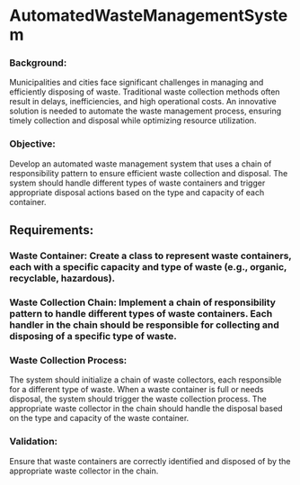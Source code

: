 # AutomatedWasteManagementSystem


### Background:
Municipalities and cities face significant challenges in managing and efficiently disposing of waste. Traditional waste collection methods often result in delays, inefficiencies, and high operational costs. An innovative solution is needed to automate the waste management process, ensuring timely collection and disposal while optimizing resource utilization.
### Objective: 
Develop an automated waste management system that uses a chain of responsibility pattern to ensure efficient waste collection and disposal. The system should handle different types of waste containers and trigger appropriate disposal actions based on the type and capacity of each container.
## Requirements:

### Waste Container: Create a class to represent waste containers, each with a specific capacity and type of waste (e.g., organic, recyclable, hazardous).

### Waste Collection Chain: Implement a chain of responsibility pattern to handle different types of waste containers. Each handler in the chain should be responsible for collecting and disposing of a specific type of waste.

### Waste Collection Process:
The system should initialize a chain of waste collectors, each responsible for a different type of waste.
When a waste container is full or needs disposal, the system should trigger the waste collection process.
The appropriate waste collector in the chain should handle the disposal based on the type and capacity of the waste container.

### Validation: 
Ensure that waste containers are correctly identified and disposed of by the appropriate waste collector in the chain.
